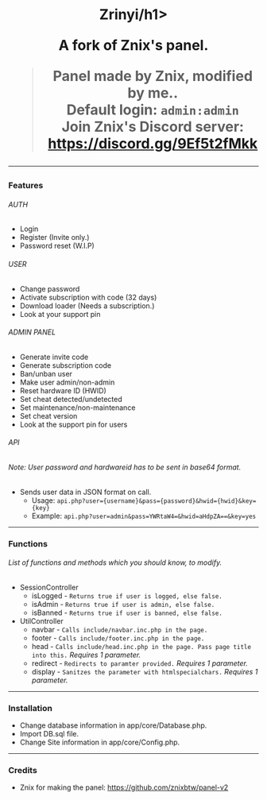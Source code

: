 <h1 align="center">Zrinyi/h1>
<p align="center">A fork of Znix's panel.</p>

> Panel made by Znix, modified by me.. <br />
> Default login: `admin:admin` <br />
> Join Znix's Discord server: https://discord.gg/9Ef5t2fMkk

---

### Features
###### AUTH
* Login
* Register (Invite only.)
* Password reset (W.I.P)
###### USER
* Change password
* Activate subscription with code (32 days)
* Download loader (Needs a subscription.)
* Look at your support pin
###### ADMIN PANEL
* Generate invite code
* Generate subscription code
* Ban/unban user
* Make user admin/non-admin
* Reset hardware ID (HWID)
* Set cheat detected/undetected
* Set maintenance/non-maintenance
* Set cheat version
* Look at the support pin for users
###### API
###### Note: User password and hardwareid has to be sent in base64 format.
* Sends user data in JSON format on call.
	* Usage: `api.php?user={username}&pass={password}&hwid={hwid}&key={key}`
	* Example: `api.php?user=admin&pass=YWRtaW4=&hwid=aHdpZA==&key=yes`

---

### Functions 
###### List of functions and methods which you should know, to modify.
* SessionController
	* isLogged - `Returns true if user is logged, else false.` 
	* isAdmin - `Returns true if user is admin, else false.`
	* isBanned - `Returns true if user is banned, else false.`
* UtilController
	* navbar - `Calls include/navbar.inc.php in the page.`
	* footer - `Calls include/footer.inc.php in the page.`
	* head - `Calls include/head.inc.php in the page. Pass page title into this.` *Requires 1 parameter.*
	* redirect - `Redirects to paramter provided.` *Requires 1 parameter.*
	* display - `Sanitzes the parameter with htmlspecialchars.` *Requires 1 parameter.*

---

### Installation 
* Change database information in app/core/Database.php. <br>
* Import DB.sql file. <br>
* Change Site information in app/core/Config.php.

---

### Credits
* Znix for making the panel: https://github.com/znixbtw/panel-v2
